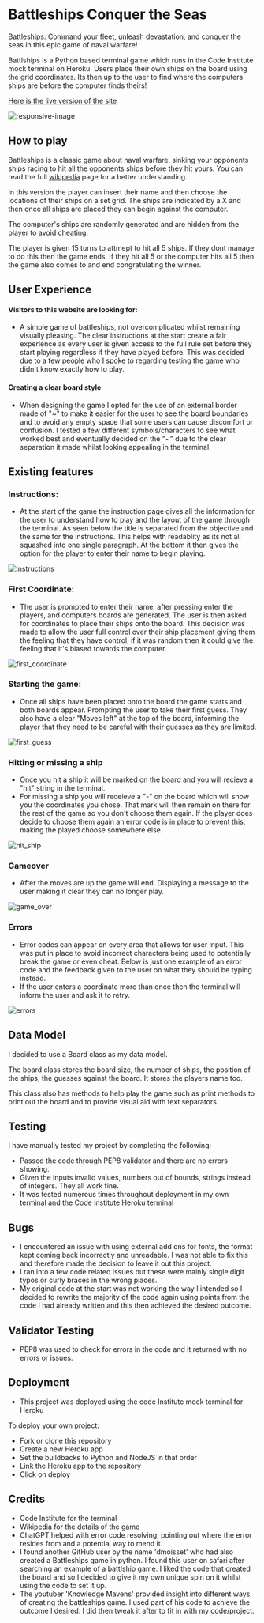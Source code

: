 # Battleships Conquer the Seas

Battleships: Command your fleet, unleash devastation, and conquer the seas in this epic game of naval warfare!

Battlships is a Python based terminal game which runs in the Code Institute mock terminal on Heroku. Users place their own ships on the board using the grid coordinates. Its then up to the user to find where the computers ships are before the computer finds theirs!

[Here is the live version of the site](https://battle-ships-conquer-the-seas-c0107b6ccc7a.herokuapp.com/)

![responsive-image](assets/images/responsive.png)

## How to play

Battleships is a classic game about naval warfare, sinking your opponents ships racing to hit all the opponents ships before they hit yours. You can read the full [wikipedia](https://en.wikipedia.org/wiki/Battleship_(game)) page for a better understanding.

In this version the player can insert their name and then choose the locations of their ships on a set grid. The ships are indicated by a X and then once all ships are placed they can begin against the computer.

The computer's ships are randomly generated and are hidden from the player to avoid cheating.

The player is given 15 turns to attmept to hit all 5 ships. If they dont manage to do this then the game ends. If they hit all 5 or the computer hits all 5 then the game also comes to and end congratulating the winner.

## User Experience

#### Visitors to this website are looking for:

- A simple game of battleships, not overcomplicated whilst remaining visually pleasing. The clear instructions at the start create a fair experience as every user is given access to the full rule set before they start playing regardless if they have played before. This was decided due to a few people who I spoke to regarding testing the game who didn't know exactly how to play.

#### Creating a clear board style

- When designing the game I opted for the use of an external border made of "~" to make it easier for the user to see the board boundaries and to avoid any empty space that some users can cause discomfort or confusion. I tested a few different symbols/characters to see what worked best and eventually decided on the "~" due to the clear separation it made whilst looking appealing in the terminal.

## Existing features

### Instructions:

- At the start of the game the instruction page gives all the information for the user to understand how to play and the layout of the game through the terminal. As seen below the title is separated from the objective and the same for the instructions. This helps with readablity as its not all squashed into one single paragraph. At the bottom it then gives the option for the player to enter their name to begin playing.

![instructions](assets/images/instructions.png)

### First Coordinate:

- The user is prompted to enter their name, after pressing enter the players, and computers boards are generated. The user is then asked for coordinates to place their ships onto the board. This decision was made to allow the user full control over their ship placement giving them the feeling that they have control, if it was random then it could give the feeling that it's biased towards the computer.

![first_coordinate](assets/images/first_coordinate.png)

### Starting the game:

- Once all ships have been placed onto the board the game starts and both boards appear. Prompting the user to take their first guess. They also have a clear "Moves left" at the top of the board, informing the player that they need to be careful with their guesses as they are limited.

![first_guess](assets/images/first_guess.png)

### Hitting or missing a ship

- Once you hit a ship it will be marked on the board and you will recieve a "hit" string in the terminal.
- For missing a ship you will receieve a "-" on the board which will show you the coordinates you chose. That mark will then remain on there for the rest of the game so you don't choose them again. If the player does decide to choose them again an error code is in place to prevent this, making the played choose somewhere else. 

![hit_ship](assets/images/hit_ship.png)

### Gameover

- After the moves are up the game will end. Displaying a message to the user making it clear they can no longer play.

![game_over](assets/images/game_over.png)

### Errors

- Error codes can appear on every area that allows for user input. This was put in place to avoid incorrect characters being used to potentially break the game or even cheat. Below is just one example of an error code and the feedback given to the user on what they should be typing instead.
- If the user enters a coordinate more than once then the terminal will inform the user and ask it to retry.

![errors](assets/images/error_code.png)

## Data Model

I decided to use a Board class as my data model.

The board class stores the board size, the number of ships, the position of the ships, the guesses against the board. It stores the players name too.

This class also has methods to help play the game such as print methods to print out the board and to provide visual aid with text separators.

## Testing

I have manually tested my project by completing the following:
- Passed the code through PEP8 validator and there are no errors showing.
- Given the inputs invalid values, numbers out of bounds, strings instead of integers. They all work fine.
- It was tested numerous times throughout deployment in my own terminal and the Code institute Heroku terminal

## Bugs

- I encountered an issue with using external add ons for fonts, the format kept coming back incorrectly and unreadable. I was not able to fix this and therefore made the decision to leave it out this project.
- I ran into a few code related issues but these were mainly single digit typos or curly braces in the wrong places.
- My original code at the start was not working the way I intended so I decided to rewrite the majority of the code again using points from the code I had already written and this then achieved the desired outcome.

## Validator Testing

- PEP8 was used to check for errors in the code and it returned with no errors or issues.

## Deployment

- This project was deployed using the code Institute mock terminal for Heroku

To deploy your own project:
- Fork or clone this repository
- Create a new Heroku app
- Set the buildbacks to Python and NodeJS in that order
- Link the Heroku app to the repository
- Click on deploy

## Credits

- Code Institute for the terminal
- Wikipedia for the details of the game
- ChatGPT helped with error code resolving, pointing out where the error resides from and a potential way to mend it.
- I found another GitHub user by the name 'dmoisset' who had also created a Battleships game in python. I found this user on safari after searching an example of a battlship game. I liked the code that created the board and so I decided to give it my own unique spin on it whilst using the code to set it up.
- The youtuber 'Knowledge Mavens' provided insight into different ways of creating the battleships game. I used part of his code to achieve the outcome I desired. I did then tweak it after to fit in with my code/project.
